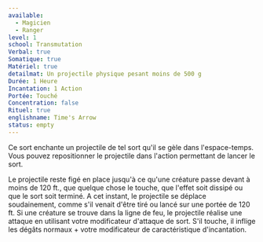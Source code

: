 ```yaml
---
available:
  - Magicien
  - Ranger
level: 1
school: Transmutation
Verbal: true
Somatique: true
Matériel: true
detailmat: Un projectile physique pesant moins de 500 g
Durée: 1 Heure
Incantation: 1 Action
Portée: Touché
Concentration: false
Rituel: true
englishname: Time's Arrow
status: empty
---
```

Ce sort enchante un projectile de tel sort qu'il se gèle dans l'espace-temps. Vous pouvez repositionner le projectile dans l'action permettant de lancer le sort. 

Le projectile reste figé en place jusqu'à ce qu'une créature passe devant à moins de 120 ft., que quelque chose le touche, que l'effet soit dissipé ou que le sort soit terminé. A cet instant, le projectile se déplace soudainement, comme s'il venait d'être tiré ou lancé sur une portée de 120 ft. Si une créature se trouve dans la ligne de feu, le projectile réalise une attaque en utilisant votre modificateur d'attaque de sort. S'il touche, il inflige les dégâts normaux + votre modificateur de caractéristique d'incantation.

